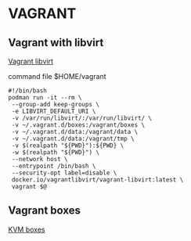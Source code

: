 VAGRANT
=======



## Vagrant with libvirt 

[Vagrant libvirt](https://github.com/vagrant-libvirt/vagrant-libvirt)

command file $HOME/vagrant 

```
#!/bin/bash
podman run -it --rm \
 --group-add keep-groups \
 -e LIBVIRT_DEFAULT_URI \
 -v /var/run/libvirt/:/var/run/libvirt/ \
 -v ~/.vagrant.d/boxes:/vagrant/boxes \
 -v ~/.vagrant.d/data:/vagrant/data \
 -v ~/.vagrant.d/data:/vagrant/tmp \
 -v $(realpath "${PWD}"):${PWD} \
 -w $(realpath "${PWD}") \
 --network host \
 --entrypoint /bin/bash \
 --security-opt label=disable \
 docker.io/vagrantlibvirt/vagrant-libvirt:latest \
 vagrant $@
```

## Vagrant boxes

[KVM boxes](https://app.vagrantup.com/boxes/search?provider=libvirt)